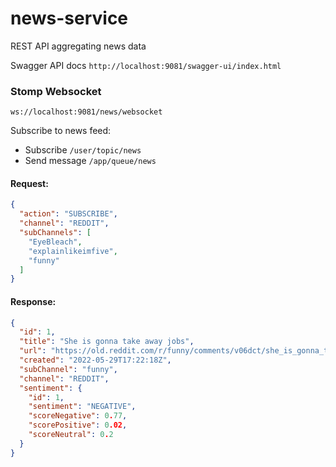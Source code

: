 # news-service

REST API aggregating news data

Swagger API docs `http://localhost:9081/swagger-ui/index.html`

### Stomp Websocket

`ws://localhost:9081/news/websocket`

Subscribe to news feed:

* Subscribe `/user/topic/news`
* Send message `/app/queue/news`

#### Request:

```json
{
  "action": "SUBSCRIBE",
  "channel": "REDDIT",
  "subChannels": [
    "EyeBleach",
    "explainlikeimfive",
    "funny"
  ]
}
```

#### Response:

```json
{
  "id": 1,
  "title": "She is gonna take away jobs",
  "url": "https://old.reddit.com/r/funny/comments/v06dct/she_is_gonna_take_away_jobs/",
  "created": "2022-05-29T17:22:18Z",
  "subChannel": "funny",
  "channel": "REDDIT",
  "sentiment": {
    "id": 1,
    "sentiment": "NEGATIVE",
    "scoreNegative": 0.77,
    "scorePositive": 0.02,
    "scoreNeutral": 0.2
  }
}
```
